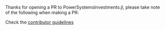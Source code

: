 Thanks for opening a PR to PowerSystemsInvestments.jl, please take note of the following when making a PR:

Check the [contributor guidelines](https://nrel-sienna.github.io/PowerSystemsInvestments.jl/stable/code_base_developer_guide/developer/)
